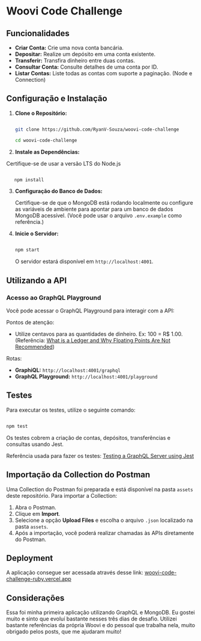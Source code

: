 
# Woovi Code Challenge

## Funcionalidades

- **Criar Conta:** Crie uma nova conta bancária.
- **Depositar:** Realize um depósito em uma conta existente.
- **Transferir:** Transfira dinheiro entre duas contas.
- **Consultar Conta:** Consulte detalhes de uma conta por ID.
- **Listar Contas:** Liste todas as contas com suporte a paginação. (Node e Connection)

## Configuração e Instalação

1. **Clone o Repositório:**

   ```bash

   git clone https://github.com/RyanV-Souza/woovi-code-challenge

   cd woovi-code-challenge

   ```
2. **Instale as Dependências:**

  Certifique-se de usar a versão LTS do Node.js

```bash

   npm install

```

3. **Configuração do Banco de Dados:**

   Certifique-se de que o MongoDB está rodando localmente ou configure as variáveis de ambiente para apontar para um banco de dados MongoDB acessível. (Você pode usar o arquivo `.env.example` como referência.)
4. **Inicie o Servidor:**

   ```bash

   npm start

   ```

   O servidor estará disponível em `http://localhost:4001`.

## Utilizando a API

### Acesso ao GraphQL Playground

Você pode acessar o GraphQL Playground para interagir com a API:

Pontos de atenção:

- Utilize centavos para as quantidades de dinheiro. Ex: 100 = R$ 1.00. (Referência: [What is a Ledger and Why Floating Points Are Not Recommended](https://dev.to/woovi/what-is-a-ledger-and-why-floating-points-are-not-recommended-1f4l))

Rotas:

- **GraphiQL:** `http://localhost:4001/graphql`
- **GraphQL Playground:** `http://localhost:4001/playground`

## Testes

Para executar os testes, utilize o seguinte comando:

```bash

npm test

```

Os testes cobrem a criação de contas, depósitos, transferências e consultas usando Jest.

Referência usada para fazer os testes: [Testing a GraphQL Server using Jest](https://medium.com/entria/testing-a-graphql-server-using-jest-4e00d0e4980e)

## Importação da Collection do Postman

Uma Collection do Postman foi preparada e está disponível na pasta `assets` deste repositório. Para importar a Collection:

1. Abra o Postman.
2. Clique em **Import**.
3. Selecione a opção **Upload Files** e escolha o arquivo `.json` localizado na pasta `assets`.
4. Após a importação, você poderá realizar chamadas às APIs diretamente do Postman.

## Deployment

A aplicação consegue ser acessada através desse link: [woovi-code-challenge-ruby.vercel.app](https://woovi-code-challenge-ruby.vercel.app/)

## Considerações

Essa foi minha primeira aplicação utilizando GraphQL e MongoDB. Eu gostei muito e sinto que evoluí bastante nesses três dias de desafio. Utilizei bastante referências da própria Woovi e do pessoal que trabalha nela, muito obrigado pelos posts, que me ajudaram muito!
